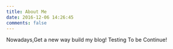 ```yaml
---
title: About Me
date: 2016-12-06 14:26:45
comments: false
---
```

Nowadays,Get a new way build my blog!
Testing 
To be Continue!


